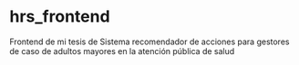 # hrs_frontend
Frontend de mi tesis de Sistema recomendador de acciones para gestores de caso de adultos mayores en la atención pública de salud
